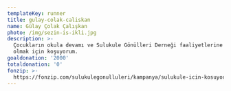 ```yaml
---
templateKey: runner
title: gulay-colak-caliskan
name: Gülay Çolak Çalışkan
photo: /img/sezin-is-ikli.jpg
description: >-
  Çocukların okula devamı ve Sulukule Gönülleri Derneği faaliyetlerine destek
  olmak için koşuyorum. 
goaldonation: '2000'
totaldonation: '0'
fonzip: >-
  https://fonzip.com/sulukulegonulluleri/kampanya/sulukule-icin-kosuyorum--okulu-terki-onluyorum-37
---
```


